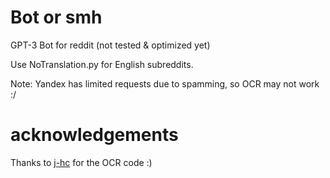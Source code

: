 # Bot or smh

GPT-3 Bot for reddit (not tested & optimized yet)

Use NoTranslation.py for English subreddits.

Note: Yandex has limited requests due to spamming, so OCR may not work :/


# acknowledgements
Thanks to [j-hc](https://github.com/j-hc) for the OCR code :)
